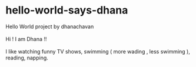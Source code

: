 # hello-world-says-dhana
Hello World project by dhanachavan
<br> <br>
Hi  ! I am Dhana !!
<br> <br>
I like watching funny TV shows, swimming ( more wading , less swimming ), reading, napping.
